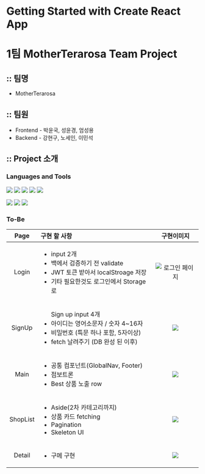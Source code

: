 # Getting Started with Create React App

# 1팀 MotherTerarosa Team Project

## :: 팀명

- MotherTerarosa

## :: 팀원

- Frontend - 박윤국, 성윤경, 엄성용
- Backend - 강현구, 노세인, 이민석

## :: Project 소개

### Languages and Tools

<div aligin=center>

[![](https://img.shields.io/badge/ES6-F7DF1E?logo=javascript&logoColor=white&logoWidth=20)]()
[![](https://img.shields.io/badge/React-61DAFB?logo=react&logoColor=white&logoWidth=20)]()
[![](https://img.shields.io/badge/HTML5-E34F26?logo=html5&logoColor=white&logoWidth=20)]()
[![](https://img.shields.io/badge/CSS3-1572B6?logo=css3&logoColor=white&logoWidth=20)]()
[![](https://img.shields.io/badge/Sass-CC6699?logo=sass&logoColor=white&logoWidth=20)]()

</div>
<div aligin=center>

[![](https://img.shields.io/badge/Git-F05032?logo=git&logoColor=white&logoWidth=20)]()
[![](https://img.shields.io/badge/GitHub-181717?logo=github&logoColor=white&logoWidth=20)]()
[![](https://img.shields.io/badge/Slack-4A154B?logo=slack&logoColor=white&logoWidth=20)]()

</div>

### To-Be

|   Page   | 구현 할 사항                                                                                                                                |                                                                                                                            구현이미지                                                                                                                             |
| :------: | :------------------------------------------------------------------------------------------------------------------------------------------ | :---------------------------------------------------------------------------------------------------------------------------------------------------------------------------------------------------------------------------------------------------------------: |
|  Login   | <ul><li>input 2개 <li>백에서 검증하기 전 validate <li>JWT 토큰 받아서 localStroage 저장<li>기타 필요한것도 로그인에서 Storage로 </ul>       | ![로그인 페이지](https://images.velog.io/images/lov012726/post/7462208b-8ae3-4749-bdd5-3fcd12537a7e/%E1%84%89%E1%85%B3%E1%84%8F%E1%85%B3%E1%84%85%E1%85%B5%E1%86%AB%E1%84%89%E1%85%A3%E1%86%BA%202021-12-27%20%E1%84%8B%E1%85%A9%E1%84%92%E1%85%AE%205.40.29.png) |
|  SignUp  | <ul>Sign up input 4개<li>아이디는 영어소문자 / 숫자 4~16자<li> 비밀번호 (특문 하나 포함, 5자이상) <li>fetch 날려주기 (DB 완성 된 이후)</ul> |       ![](https://images.velog.io/images/lov012726/post/88e4392c-1ec5-4fd7-9828-f256cdd16699/%E1%84%89%E1%85%B3%E1%84%8F%E1%85%B3%E1%84%85%E1%85%B5%E1%86%AB%E1%84%89%E1%85%A3%E1%86%BA%202021-12-27%20%E1%84%8B%E1%85%A9%E1%84%92%E1%85%AE%205.42.51.png)        |
|   Main   | <ul><li>공통 컴포넌트(GlobalNav, Footer) <li>점보트론 <li>Best 상품 노출 row </ul>                                                          |       ![](https://images.velog.io/images/lov012726/post/dda9d744-b530-40aa-8f13-b3ab0f66cc43/%E1%84%89%E1%85%B3%E1%84%8F%E1%85%B3%E1%84%85%E1%85%B5%E1%86%AB%E1%84%89%E1%85%A3%E1%86%BA%202021-12-27%20%E1%84%8B%E1%85%A9%E1%84%92%E1%85%AE%205.43.52.png)        |
| ShopList | <ul><li>Aside(2차 카테고리까지) <li>상품 카드 fetching<li>Pagination<li>Skeleton UI</ul>                                                    |       ![](https://images.velog.io/images/lov012726/post/3ac2c3cb-d521-46c5-9f22-ee790740b0ab/%E1%84%89%E1%85%B3%E1%84%8F%E1%85%B3%E1%84%85%E1%85%B5%E1%86%AB%E1%84%89%E1%85%A3%E1%86%BA%202021-12-27%20%E1%84%8B%E1%85%A9%E1%84%92%E1%85%AE%205.44.06.png)        |
|  Detail  | <ul><li>구메 구현</ul>                                                                                                                      |       ![](https://images.velog.io/images/lov012726/post/0a01f9d2-cac9-43e2-8dfb-92eb2ddae42b/%E1%84%89%E1%85%B3%E1%84%8F%E1%85%B3%E1%84%85%E1%85%B5%E1%86%AB%E1%84%89%E1%85%A3%E1%86%BA%202021-12-27%20%E1%84%8B%E1%85%A9%E1%84%92%E1%85%AE%205.44.23.png)        |
